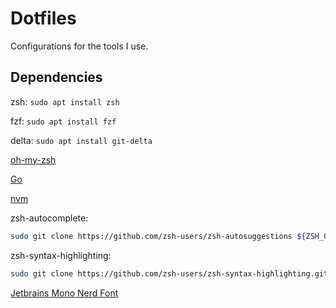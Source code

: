 # Dotfiles

Configurations for the tools I use.

## Dependencies

zsh: `sudo apt install zsh`

fzf: `sudo apt install fzf`

delta: `sudo apt install git-delta`

[oh-my-zsh](https://ohmyz.sh/#install)

[Go](https://dev.to/deadwin19/how-to-install-golang-on-wslwsl2-2880)

[nvm](https://github.com/nvm-sh/nvm?tab=readme-ov-file#install--update-script)

zsh-autocomplete:

```bash
sudo git clone https://github.com/zsh-users/zsh-autosuggestions ${ZSH_CUSTOM:-~/.oh-my-zsh/custom}/plugins/zsh-autosuggestions
```

zsh-syntax-highlighting:

```bash
sudo git clone https://github.com/zsh-users/zsh-syntax-highlighting.git ${ZSH_CUSTOM:-~/.oh-my-zsh/custom}/plugins/zsh-syntax-highlighting
```

[Jetbrains Mono Nerd Font](https://github.com/ryanoasis/nerd-fonts)
